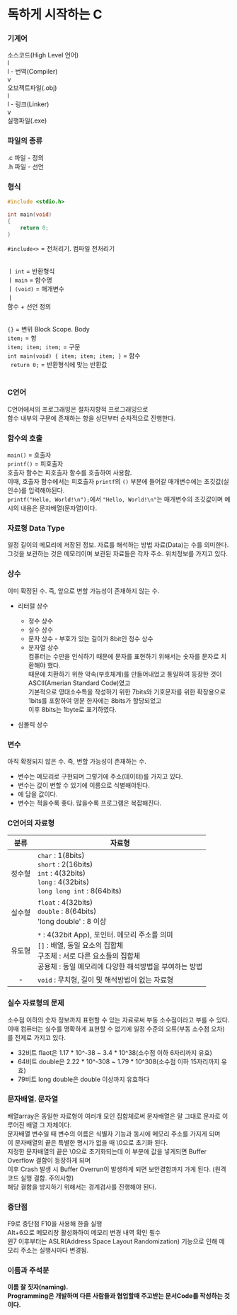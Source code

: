 ﻿독하게 시작하는 C
=

### 기계어

소스코드(High Level 언어)<br>
l<br>
l   - 번역(Compiler)<br>
v<br>
오브젝트파일(.obj)<br>
l<br>
l   - 링크(Linker)<br>
v<br>
실행파일(.exe)

### 파일의 종류
.c 파일 - 정의<br>
.h 파일 - 선언

### 형식
```C
#include <stdio.h>

int main(void)
{
	return 0;
}
```
`#include<>` = 전처리기. 컴파일 전처리기<br><br>

ㅣ `int` = 반환형식<br>
ㅣ `main` = 함수명<br>
ㅣ `(void)` = 매개변수<br>
ㅣ<br>
함수 + 선언 정의<br><br>

`{}` = 변위 Block Scope. Body<br>
`item;` = 항<br>
`item; item; item;` = 구문<br>
`int main(void) { item; item; item; }` = 함수<br>
` return 0;` = 반환형식에 맞는 반환값<br><br>

### C언어
C언어에서의 프로그래밍은 절차지향적 프로그래밍으로<br>
함수 내부의 구문에 존재하는 항을 상단부터 순차적으로 진행한다.

### 함수의 호출
`main()` = 호출자<br>
`printf()` = 피호출자<br>
호출자 함수는 피호출자 함수를 호출하여 사용함.<br>
이때, 호출자 함수에서는 피호출자 `printf`의 `()` 부분에 들어갈 매개변수에는 초깃값(실인수)를 입력해야된다.<br>
`printf("Hello, World!\n");`에서 `"Hello, World!\n"`는 매개변수의 초깃값이며 예시의 내용은 문자배열(문자열)이다.

### 자료형 Data Type
일정 길이의 메모리에 저장된 정보. 자료를 해석하는 방법
자료(Data)는 수를 의미한다. 그것을 보관하는 것은 메모리이며 보관된 자료들은 각자 주소. 위치정보를 가지고 있다.

### 상수
이미 확정된 수. 즉, 앞으로 변할 가능성이 존재하지 않는 수.
- 리터럴 상수
	- 정수 상수
	- 실수 상수
	- 문자 상수 - 부호가 있는 길이가 8bit인 정수 상수
	- 문자열 상수<br>
컴퓨터는 수만을 인식하기 때문에 문자를 표현하기 위해서는 숫자를 문자로 치환해야 했다.<br>
때문에 치환하기 위한 약속(부호체계)를 만들어내었고 통일하여 등장한 것이 ASCII(Amerian Standard Code)였고<br>
기본적으로 영대소수특을 작성하기 위한 7bits와 기호문자를 위한 확장용으로 1bits를 포함하여 영문 한자에는 8bits가 할당되었고<br>
이후 8bits는 1byte로 표기하였다.

- 심볼릭 상수

### 변수
아직 확정되지 않은 수. 즉, 변할 가능성이 존재하는 수.
- 변수는 메모리로 구현되며 그렇기에 주소(데이터)를 가지고 있다.
- 변수는 값이 변할 수 있기에 이름으로 식별해야된다.
- 에 담을 값이다.
- 변수는 적을수록 좋다. 많을수록 프로그램은 복잡해진다.

### C언어의 자료형
| 분류 | 자료형 |
| :---: | --- |
| 정수형 | `char` : 1(8bits) <br> `short` : 2(16bits) <br> `int` : 4(32bits) <br> `long` : 4(32bits) <br> `long long int` : 8(64bits) |
| 실수형 | `float` : 4(32bits) <br> `double` : 8(64bits) <br> 'long double' : 8 이상 <br> |
| 유도형 | `*` : 4(32bit App), 포인터. 메모리 주소를 의미 <br> `[]` : 배열, 동일 요소의 집합체 <br> 구조체 : 서로 다른 요소들의 집합체 <br> 공용체 : 동일 메모리에 다양한 해석방법을 부여하는 방법 <br> |
| - | `void` : 무치형, 길이 및 해석방법이 없는 자료형 |

### 실수 자료형의 문제
소수점 이하의 숫자 정보까지 표현할 수 있는 자료로써 부동 소수점이라고 부를 수 있다.<br>
이때 컴퓨터는 실수를 명확하게 표현할 수 없기에 일정 수준의 오류(부동 소수점 오차)를 전제로 가지고 있다.

- 32비트 flaot은 1.17 * 10^-38 ~ 3.4 * 10^38(소수점 이하 6자리까지 유효)
- 64비트 double은 2.22 * 10^-308 ~ 1.79 * 10^308(소수점 이하 15자리까지 유효)
- 79비트 long double은 double 이상까지 유효하다

### 문자배열. 문자열
배열array은 동일한 자료형이 여러개 모인 집합체로써 문자배열은 말 그대로 문자로 이루어진 배열 그 자체이다.<br>
문자배열 변수일 때 변수의 이름은 식별자 기능과 동시에 메모리 주소를 가지게 되며<br>
이 문자배열의 끝은 특별한 명시가 없을 때 \0으로 초기화 된다.<br>
지정한 문자배열의 끝은 \0으로 초기화되는데 이 부분에 값을 넣게되면 Buffer Overflow 결함이 등장하게 되며<br>
이후 Crash 발생 시 Buffer Overrun이 발생하게 되면 보안결함까지 가게 된다. (원격 코드 실행 결함. 주의사항)<br>
해당 결함을 방지하기 위해서는 경계검사를 진행해야 된다.

### 중단점
F9로 중단점 F10을 사용해 한줄 실행<br>
Alt+6으로 메모리창 활성화하여 메모리 변경 내역 확인 필수<br>
윈7 이후부터는 ASLR(Address Space Layout Randomization) 기능으로 인해 메모리 주소는 실행시마다 변경됨.

### 이름과 주석문
**이름 잘 짓자(naming).**<br>
**Programming은 개발하며 다른 사람들과 협업할때 주고받는 문서Code를 작성하는 것이다.**<br><br>